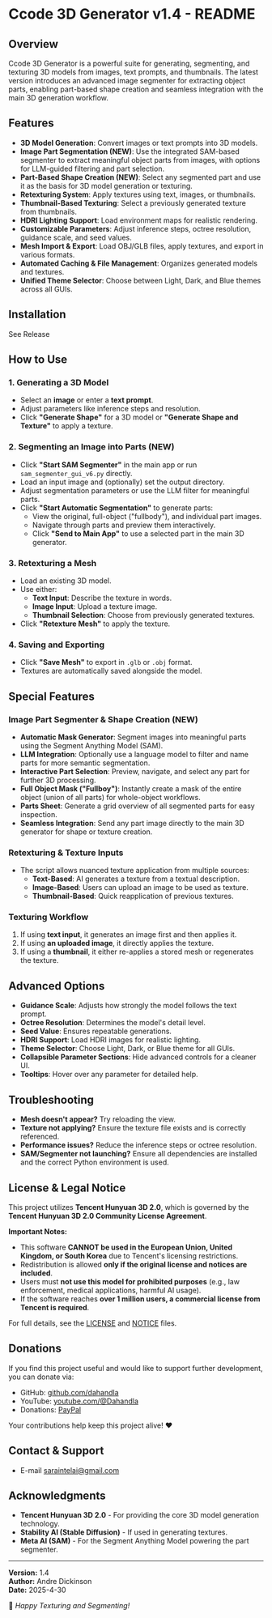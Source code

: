 # Ccode 3D Generator v1.4 - README

## Overview
Ccode 3D Generator is a powerful suite for generating, segmenting, and texturing 3D models from images, text prompts, and thumbnails. The latest version introduces an advanced image segmenter for extracting object parts, enabling part-based shape creation and seamless integration with the main 3D generation workflow.

## Features
- **3D Model Generation**: Convert images or text prompts into 3D models.
- **Image Part Segmentation (NEW)**: Use the integrated SAM-based segmenter to extract meaningful object parts from images, with options for LLM-guided filtering and part selection.
- **Part-Based Shape Creation (NEW)**: Select any segmented part and use it as the basis for 3D model generation or texturing.
- **Retexturing System**: Apply textures using text, images, or thumbnails.
- **Thumbnail-Based Texturing**: Select a previously generated texture from thumbnails.
- **HDRI Lighting Support**: Load environment maps for realistic rendering.
- **Customizable Parameters**: Adjust inference steps, octree resolution, guidance scale, and seed values.
- **Mesh Import & Export**: Load OBJ/GLB files, apply textures, and export in various formats.
- **Automated Caching & File Management**: Organizes generated models and textures.
- **Unified Theme Selector**: Choose between Light, Dark, and Blue themes across all GUIs.

## Installation
See Release

## How to Use
### 1. Generating a 3D Model
- Select an **image** or enter a **text prompt**.
- Adjust parameters like inference steps and resolution.
- Click **"Generate Shape"** for a 3D model or **"Generate Shape and Texture"** to apply a texture.

### 2. Segmenting an Image into Parts (NEW)
- Click **"Start SAM Segmenter"** in the main app or run `sam_segmenter_gui_v6.py` directly.
- Load an input image and (optionally) set the output directory.
- Adjust segmentation parameters or use the LLM filter for meaningful parts.
- Click **"Start Automatic Segmentation"** to generate parts:
  - View the original, full-object ("fullbody"), and individual part images.
  - Navigate through parts and preview them interactively.
  - Click **"Send to Main App"** to use a selected part in the main 3D generator.

### 3. Retexturing a Mesh
- Load an existing 3D model.
- Use either:
  - **Text Input**: Describe the texture in words.
  - **Image Input**: Upload a texture image.
  - **Thumbnail Selection**: Choose from previously generated textures.
- Click **"Retexture Mesh"** to apply the texture.

### 4. Saving and Exporting
- Click **"Save Mesh"** to export in `.glb` or `.obj` format.
- Textures are automatically saved alongside the model.

## Special Features
### Image Part Segmenter & Shape Creation (NEW)
- **Automatic Mask Generator**: Segment images into meaningful parts using the Segment Anything Model (SAM).
- **LLM Integration**: Optionally use a language model to filter and name parts for more semantic segmentation.
- **Interactive Part Selection**: Preview, navigate, and select any part for further 3D processing.
- **Full Object Mask ("Fullboy")**: Instantly create a mask of the entire object (union of all parts) for whole-object workflows.
- **Parts Sheet**: Generate a grid overview of all segmented parts for easy inspection.
- **Seamless Integration**: Send any part image directly to the main 3D generator for shape or texture creation.

### Retexturing & Texture Inputs
- The script allows nuanced texture application from multiple sources:
  - **Text-Based**: AI generates a texture from a textual description.
  - **Image-Based**: Users can upload an image to be used as texture.
  - **Thumbnail-Based**: Quick reapplication of previous textures.

### Texturing Workflow
1. If using **text input**, it generates an image first and then applies it.
2. If using **an uploaded image**, it directly applies the texture.
3. If using a **thumbnail**, it either re-applies a stored mesh or regenerates the texture.

## Advanced Options
- **Guidance Scale**: Adjusts how strongly the model follows the text prompt.
- **Octree Resolution**: Determines the model's detail level.
- **Seed Value**: Ensures repeatable generations.
- **HDRI Support**: Load HDRI images for realistic lighting.
- **Theme Selector**: Choose Light, Dark, or Blue theme for all GUIs.
- **Collapsible Parameter Sections**: Hide advanced controls for a cleaner UI.
- **Tooltips**: Hover over any parameter for detailed help.

## Troubleshooting
- **Mesh doesn't appear?** Try reloading the view.
- **Texture not applying?** Ensure the texture file exists and is correctly referenced.
- **Performance issues?** Reduce the inference steps or octree resolution.
- **SAM/Segmenter not launching?** Ensure all dependencies are installed and the correct Python environment is used.

## License & Legal Notice
This project utilizes **Tencent Hunyuan 3D 2.0**, which is governed by the **Tencent Hunyuan 3D 2.0 Community License Agreement**. 

**Important Notes:**
- This software **CANNOT be used in the European Union, United Kingdom, or South Korea** due to Tencent's licensing restrictions.
- Redistribution is allowed **only if the original license and notices are included**.
- Users must **not use this model for prohibited purposes** (e.g., law enforcement, medical applications, harmful AI usage).
- If the software reaches **over 1 million users, a commercial license from Tencent is required**.

For full details, see the [LICENSE](LICENSE.txt) and [NOTICE](NOTICE.txt) files.

## Donations
If you find this project useful and would like to support further development, you can donate via:
- GitHub: [github.com/dahandla](https://github.com/dahandla)
- YouTube: [youtube.com/@Dahandla](https://www.youtube.com/@Dahandla)
- Donations: [PayPal](https://www.paypal.com/paypalme/AndreDickinson?locale=en_US)

Your contributions help keep this project alive! ❤️

## Contact & Support
- E-mail saraintelai@gmail.com

## Acknowledgments
- **Tencent Hunyuan 3D 2.0** - For providing the core 3D model generation technology.
- **Stability AI (Stable Diffusion)** - If used in generating textures.
- **Meta AI (SAM)** - For the Segment Anything Model powering the part segmenter.

---
**Version:** 1.4  
**Author:** Andre Dickinson  
**Date:** 2025-4-30  

🚀 *Happy Texturing and Segmenting!*

